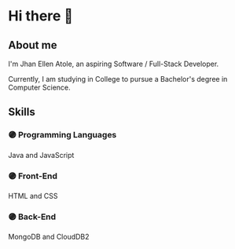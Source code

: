 # Hi there 👋 
## About me
I'm Jhan Ellen Atole, an aspiring Software / Full-Stack Developer.

Currently, I am studying in College to pursue a Bachelor's degree in Computer Science.

## Skills

### 🟣 Programming Languages
Java and JavaScript



### 🟣 Front-End 
HTML and CSS


### 🟣 Back-End
MongoDB and CloudDB2


<!--
**JEAtole/JEAtole** is a ✨ _special_ ✨ repository because its `README.md` (this file) appears on your GitHub profile.

Here are some ideas to get you started:

- 🔭 I’m currently working on ...
- 🌱 I’m currently learning ...
- 👯 I’m looking to collaborate on ...
- 🤔 I’m looking for help with ...
- 💬 Ask me about ...
- 📫 How to reach me: ...
- 😄 Pronouns: ...
- ⚡ Fun fact: ...
-->
